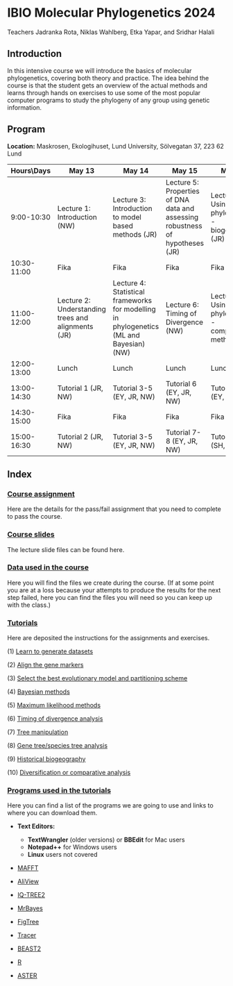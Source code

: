 
# **IBIO Molecular Phylogenetics 2024**

Teachers Jadranka Rota, Niklas Wahlberg, Etka Yapar, and Sridhar Halali

## **Introduction**

In this intensive course we will introduce the basics of molecular phylogenetics, covering both theory and practice. The idea behind the course is that the student gets an overview of the actual methods and learns through hands on exercises to use some of the most popular computer programs to study the phylogeny of any group using genetic information.

## **Program**

**Location:** Maskrosen, Ekologihuset, Lund University, Sölvegatan 37, 223 62 Lund

<!--
| Hours\Days | April 25 | April 26 | April 29 | May 2 |
| --- | ---- | ---- | ---- | ---- |
| 9:00-10:30 | Module outline, relevant databases (BOLD, GenBank, Darwin Tree of Life (NW, JR) | Tutorials 3-5 (JR, EY, NW) | Tutorial 6 (JR, EY) | Tutorial 8 (SH) |
| 10:30-12:00 | Introduction to alignments, different file formats (NW) | Tutorial 3-5 (cont.) (JR, EY, NW) | Tutorial 6 (JR, EY, NW) | Tutorial 8 (SH) |
| 12:00-13:00 | Lunch | Lunch | Lunch | Lunch |
| 13:00-14:30 | Tutorial 1 | Tutorials 3-5 (cont.) (JR, EY, NW) |  free | Tutorial 9 (JR, EY) |
| 14:30-16:00 | Tutorial 2 | Tutorials 3-5 (cont.) (JR, EY, NW) | free | Tutorial 9 (JR, EY) |
-->

<!-- | 10:30-12:00 | Introduction to alignments, different file formats (NW) | Tutorial 3-5 (cont.) (JR, EY, NW) | Tutorial 7 (JR, EY, NW) | Tutorial 8 (SH, EY)(cont.) (SH) | -->

| Hours\Days | May 13 | May 14 | May 15 | May 16 |
| --- | ---- | ---- | ---- | ---- |
| 9:00-10:30 | Lecture 1: Introduction (NW) | Lecture 3: Introduction to model based methods (JR) | Lecture 5: Properties of DNA data and assessing robustness of hypotheses (JR) | Lecture 7: Using phylogenies - biogeography (JR) |
| 10:30-11:00 | Fika | Fika | Fika | Fika |
| 11:00-12:00 | Lecture 2: Understanding trees and alignments (JR) | Lecture 4: Statistical frameworks for modelling in phylogenetics (ML and Bayesian) (NW) | Lecture 6: Timing of Divergence (NW) | Lecture 8: Using phylogenies - comparative methods (SH) |
| 12:00-13:00 | Lunch | Lunch | Lunch | Lunch |
| 13:00-14:30 | Tutorial 1 (JR, NW) | Tutorial 3-5 (EY, JR, NW) | Tutorial 6 (EY, JR, NW) | Tutorial 9 (EY, JR) |
| 14:30-15:00 | Fika | Fika | Fika | Fika |
| 15:00-16:30 | Tutorial 2 (JR, NW) | Tutorial 3-5 (EY, JR, NW) | Tutorial 7-8 (EY, JR, NW) | Tutorial 10 (SH, EY) |

<!--  -->




## **Index**

### [Course assignment](./Assignment/)

Here are the details for the pass/fail assignment that you need to complete to pass the course.

### [Course slides](./Lectures/)

The lecture slide files can be found here.


### [Data used in the course](./Data/)

Here you will find the files we create during the course. (If at some point you are at a loss because your attempts to produce the results for the next step failed, here you can find the files you will need so you can keep up with the class.)


### [Tutorials](./Tutorials/)

Here are deposited the instructions for the assignments and exercises.


 (1) [Learn to generate datasets](./Tutorials/1.DatasetManipulation/)
	
 (2) [Align the gene markers](./Tutorials/2.Alignments/)
 
 (3) [Select the best evolutionary model and partitioning scheme](./Tutorials/3.ModelSelection/)
 
 (4) [Bayesian methods](./Tutorials/4.BayesianInference/)
 
 (5) [Maximum likelihood methods](./Tutorials/5.MaximumLikelihood/)
 
 (6) [Timing of divergence analysis](./Tutorials/6.TimingDivergence/)
 
 (7) [Tree manipulation](./Tutorials/7.TreeManipulation/)
 
 (8) [Gene tree/species tree analysis](./Tutorials/11.ASTRAL/)
 
 (9) [Historical biogeography](./Tutorials/10.Biogeography/)
 
 (10) [Diversification or comparative analysis](./Tutorials/8.Diversification/)



### [Programs used in the tutorials](./Software/)

Here you can find a list of the programs we are going to use and links to where you can download them.
 
 * **Text Editors:**
   	- **TextWrangler** (older versions) or **BBEdit** for Mac users
   	- **Notepad++** for Windows users
   	- **Linux** users not covered

 * [MAFFT](https://mafft.cbrc.jp/alignment/software/)

 * [AliView](http://www.ormbunkar.se/aliview/downloads/)

 * [IQ-TREE2](http://www.iqtree.org/)
 
 * [MrBayes](http://nbisweden.github.io/MrBayes/)
	
 * [FigTree](http://tree.bio.ed.ac.uk/software/figtree/)

 * [Tracer](https://github.com/beast-dev/tracer/releases/tag/v1.7.1)
 
 * [BEAST2](http://www.beast2.org/)
 
 * [R](https://www.r-project.org/)
 
 * [ASTER](https://github.com/chaoszhang/ASTER)

